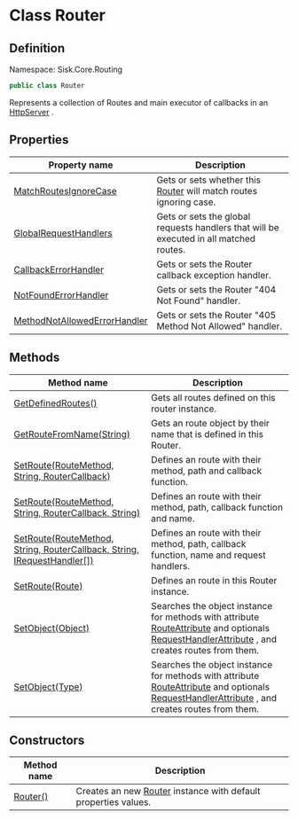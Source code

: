 # Class Router

## Definition
Namespace: Sisk.Core.Routing

```csharp
public class Router
```

Represents a collection of Routes and main executor of callbacks in an [HttpServer](/spec/Sisk/Core/Http/HttpServer) .

## Properties

| Property name | Description |
| --- | --- |
| [MatchRoutesIgnoreCase](/spec/Sisk/Core/Routing/Router/MatchRoutesIgnoreCase) | Gets or sets whether this [Router](/spec/Sisk/Core/Routing/Router) will match routes ignoring case. | 
| [GlobalRequestHandlers](/spec/Sisk/Core/Routing/Router/GlobalRequestHandlers) | Gets or sets the global requests handlers that will be executed in all matched routes. | 
| [CallbackErrorHandler](/spec/Sisk/Core/Routing/Router/CallbackErrorHandler) | Gets or sets the Router callback exception handler. | 
| [NotFoundErrorHandler](/spec/Sisk/Core/Routing/Router/NotFoundErrorHandler) | Gets or sets the Router "404 Not Found" handler. | 
| [MethodNotAllowedErrorHandler](/spec/Sisk/Core/Routing/Router/MethodNotAllowedErrorHandler) | Gets or sets the Router "405 Method Not Allowed" handler. | 

## Methods

| Method name | Description |
| --- | --- |
| [GetDefinedRoutes()](/spec/Sisk/Core/Routing/Router/GetDefinedRoutes--) | Gets all routes defined on this router instance. | 
| [GetRouteFromName(String)](/spec/Sisk/Core/Routing/Router/GetRouteFromName--String) | Gets an route object by their name that is defined in this Router. | 
| [SetRoute(RouteMethod, String, RouterCallback)](/spec/Sisk/Core/Routing/Router/SetRoute--RouteMethod-String-RouterCallback) | Defines an route with their method, path and callback function. | 
| [SetRoute(RouteMethod, String, RouterCallback, String)](/spec/Sisk/Core/Routing/Router/SetRoute--RouteMethod-String-RouterCallback-String) | Defines an route with their method, path, callback function and name. | 
| [SetRoute(RouteMethod, String, RouterCallback, String, IRequestHandler[])](/spec/Sisk/Core/Routing/Router/SetRoute--RouteMethod-String-RouterCallback-String-IRequestHandler[]) | Defines an route with their method, path, callback function, name and request handlers. | 
| [SetRoute(Route)](/spec/Sisk/Core/Routing/Router/SetRoute--Route) | Defines an route in this Router instance. | 
| [SetObject(Object)](/spec/Sisk/Core/Routing/Router/SetObject--Object) | Searches the object instance for methods with attribute [RouteAttribute](/spec/Sisk/Core/Routing/RouteAttribute) and optionals [RequestHandlerAttribute](/spec/Sisk/Core/Routing/RequestHandlerAttribute) , and creates routes from them. | 
| [SetObject(Type)](/spec/Sisk/Core/Routing/Router/SetObject--Type) | Searches the object instance for methods with attribute [RouteAttribute](/spec/Sisk/Core/Routing/RouteAttribute) and optionals [RequestHandlerAttribute](/spec/Sisk/Core/Routing/RequestHandlerAttribute) , and creates routes from them. | 

## Constructors

| Method name | Description |
| --- | --- |
| [Router()](/spec/Sisk/Core/Routing/Router/_ctor--) | Creates an new [Router](/spec/Sisk/Core/Routing/Router) instance with default properties values. | 

